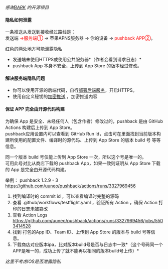  *感谢[BARK](https://github.com/Finb/Bark) 的开源项目*
#### 隐私如何泄露 <!-- {docsify-ignore-all} -->

一条推送从发送到接收经过路线是：<br>
发送端 <font color='red'> →服务端①</font> → 苹果APNS服务器 → 你的设备 → <font color='red'>pushback APP②</font>。

红色的两处地方可能泄露隐私 <br>
* 发送端未使用HTTPS或使用公共服务器*（作者会看到请求日志）*
* pushback App 本身不安全，上传到 App Store 的版本经过修改。

#### 解决服务端隐私问题
* 你可以使用开源的后端代码，自行[部署后端服务](/deploy.md)，开启HTTPS。
* 使用自定义秘钥的[加密推送](/encryption) ，加密推送内容

#### 保证 APP 完全由开源代码构建
为确保 App 是安全、未经任何人（包含作者）修改过的，pushback 是由 GitHub Actions 构建后上传到 App Store。<br>
pushback应用设置内可以查看到 GitHub Run Id，点击可在里面找到当前版本构建所使用的配置文件、编译时的源代码、上传到 App Store 的版本 build 号 等等信息。<br>


同一个版本 build 号仅能上传到 App Store 一次，所以这个号是唯一的。<br>
可用此号对比从商店下载的 pushback App，如果一致则证明从 App Store 下载的 App 是完全由开源代码构建。

举例： pushback 1.2.9 - 3 <br> 
https://github.com/uuneo/pushback/actions/runs/3327969456

1. 找到编译时的 commit id ，可以查看编译时完整的源码
2. 查看 .github/workflows/testflight.yaml ，验证所有 Action ，确保 Action 打印的日志未被篡改
3. 查看 Action Logs https://github.com/uuneo/pushback/actions/runs/3327969456/jobs/5503414528
4. 找到 打包的App ID、Team ID、上传到 App Store 的版本与 build 号等信息。
5. 下载商店对应版本ipa，比对版本build号是否与日志中一致*（这个号码同一个APP是唯一的，成功上传了就不能再以相同的版本build号上传）*


*这里不考虑iOS是否泄露隐私*